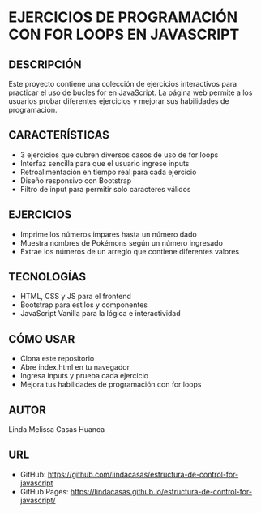 # EJERCICIOS DE PROGRAMACIÓN CON FOR LOOPS EN JAVASCRIPT

## DESCRIPCIÓN

Este proyecto contiene una colección de ejercicios interactivos para practicar el uso de bucles for en JavaScript. La página web permite a los usuarios probar diferentes ejercicios y mejorar sus habilidades de programación.

## CARACTERÍSTICAS

- 3 ejercicios que cubren diversos casos de uso de for loops
- Interfaz sencilla para que el usuario ingrese inputs
- Retroalimentación en tiempo real para cada ejercicio
- Diseño responsivo con Bootstrap
- Filtro de input para permitir solo caracteres válidos

## EJERCICIOS

- Imprime los números impares hasta un número dado
- Muestra nombres de Pokémons según un número ingresado
- Extrae los números de un arreglo que contiene diferentes valores

## TECNOLOGÍAS

- HTML, CSS y JS para el frontend
- Bootstrap para estilos y componentes
- JavaScript Vanilla para la lógica e interactividad

## CÓMO USAR

- Clona este repositorio
- Abre index.html en tu navegador
- Ingresa inputs y prueba cada ejercicio
- Mejora tus habilidades de programación con for loops

## AUTOR

Linda Melissa Casas Huanca

## URL

- GitHub: https://github.com/lindacasas/estructura-de-control-for-javascript
- GitHub Pages: https://lindacasas.github.io/estructura-de-control-for-javascript/